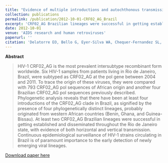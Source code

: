 ```yaml
---
title: "Evidence of multiple introductions and autochthonous transmission of the HIV type 1 CRF02_AG clade in Brazil."
collection: publications
permalink: /publication/2012-10-01-CRF02_AG_Brazil
excerpt: 'CRF02_AG Brazilian lineages were successful in getting established and disseminated throughout the Rio de Janeiro state'
date: 2012-10-01
venue: 'AIDS research and human retroviruses'
paperurl: ''
citation: 'Delatorre EO, Bello G, Eyer-Silva WA, Chequer-Fernandez SL, Morgado MG, Couto-Fernandez JC. Evidence of multiple introductions and autochthonous transmission of the HIV type 1 CRF02_AG clade in Brazil. <i>AIDS Res. Hum. Retroviruses</i>. 2012 Oct 9;28(10):1369–72.'
---
```


**Abstract**

>HIV-1 CRF02_AG is the most prevalent intersubtype recombinant form worldwide. Six HIV-1 samples from patients living in Rio de Janeiro, Brazil, were subtyped as CRF02_AG at the pol gene between 2004 and 2011. To trace the origin of these viruses, they were compared with 793 CRF02_AG pol sequences of African origin and another four Brazilian CRF02_AG pol sequences previously described. Phylogenetic analysis reveals that there have been at least four introductions of the CRF02_AG clade in Brazil, as signified by the presence of four phylogenetically distinct lineages, probably originated from western African countries (Benin, Ghana, and Guinea-Bissau). At least two CRF02_AG Brazilian lineages were successful in getting established and disseminated throughout the Rio de Janeiro state, with evidence of both horizontal and vertical transmission. Continuous epidemiological surveillance of HIV-1 strains circulating in Brazil is of paramount importance to the early detection of newly emerging viral lineages.

[Download paper here](http://online.liebertpub.com/doi/abs/10.1089/aid.2011.0381)
